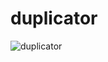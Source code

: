 # duplicator
![duplicator](https://github.com/user-attachments/assets/54b8fc11-0e87-441b-8673-33541f4a413e)
